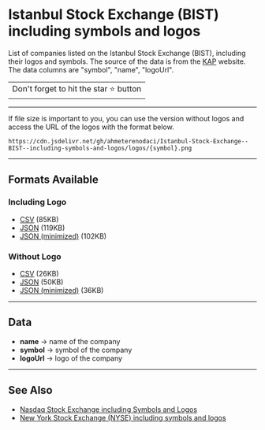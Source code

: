 # Istanbul Stock Exchange (BIST) including symbols and logos

List of companies listed on the Istanbul Stock Exchange (BIST), including their logos and symbols. The source of the data is from the [KAP](https://www.kap.org.tr/tr/bist-sirketler) website. The data columns are "symbol", "name", "logoUrl".

<table>
	<tr>
		<td>
			Don't forget to hit the star ⭐ button
		</td>
	</tr>
</table>

---

If file size is important to you, you can use the version without logos and access the URL of the logos with the format below.

`https://cdn.jsdelivr.net/gh/ahmeterenodaci/Istanbul-Stock-Exchange--BIST--including-symbols-and-logos/logos/{symbol}.png`

---

## Formats Available

### Including Logo

-  [CSV](https://cdn.jsdelivr.net/gh/ahmeterenodaci/Istanbul-Stock-Exchange--BIST--including-symbols-and-logos/bist.csv) (85KB)
-  [JSON](https://cdn.jsdelivr.net/gh/ahmeterenodaci/Istanbul-Stock-Exchange--BIST--including-symbols-and-logos/bist.json) (119KB)
-  [JSON (minimized)](https://cdn.jsdelivr.net/gh/ahmeterenodaci/Istanbul-Stock-Exchange--BIST--including-symbols-and-logos/bist.min.json) (102KB)

### Without Logo

-  [CSV](https://cdn.jsdelivr.net/gh/ahmeterenodaci/Istanbul-Stock-Exchange--BIST--including-symbols-and-logos/without_logo.csv) (26KB)
-  [JSON](https://cdn.jsdelivr.net/gh/ahmeterenodaci/Istanbul-Stock-Exchange--BIST--including-symbols-and-logos/without_logo.json) (50KB)
-  [JSON (minimized)](https://cdn.jsdelivr.net/gh/ahmeterenodaci/Istanbul-Stock-Exchange--BIST--including-symbols-and-logos/without_logo.min.json) (36KB)

---

## Data

-  **name** -> name of the company
-  **symbol** -> symbol of the company
-  **logoUrl** -> logo of the company

---

## See Also

-  [Nasdaq Stock Exchange including Symbols and Logos](https://github.com/ahmeterenodaci/Nasdaq-Stock-Exchange-including-Symbols-and-Logos)
-  [New York Stock Exchange (NYSE) including symbols and logos](https://github.com/ahmeterenodaci/New-York-Stock-Exchange--NYSE--including-Symbols-and-Logos)
